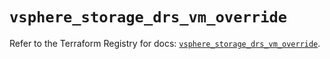 # `vsphere_storage_drs_vm_override`

Refer to the Terraform Registry for docs: [`vsphere_storage_drs_vm_override`](https://registry.terraform.io/providers/hashicorp/vsphere/2.8.2/docs/resources/storage_drs_vm_override).
